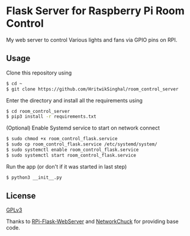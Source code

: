 # Flask Server for Raspberry Pi Room Control

My web server to control Various lights and fans via GPIO pins on RPI.

## Usage

Clone this repository using

```sh
$ cd ~
$ git clone https://github.com/HritwikSinghal/room_control_server
```

Enter the directory and install all the requirements using

```sh
$ cd room_control_server
$ pip3 install -r requirements.txt
```


(Optional) Enable Systemd service to start on network connect

```sh
$ sudo chmod +x room_control_flask.service
$ sudo cp room_control_flask.service /etc/systemd/system/
$ sudo systemctl enable room_control_flask.service
$ sudo systemctl start room_control_flask.service
```

Run the app (or don't if it was started in last step)

```sh
$ python3 __init__.py
```

## License

[GPLv3](/LICENSE)

Thanks to [RPi-Flask-WebServer](https://github.com/Mjrovai/RPi-Flask-WebServer) and 
[NetworkChuck](https://github.com/theNetworkChuck/NetworkChuck) for providing base code.  

